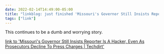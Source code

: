 ```yaml
---
date: 2022-02-14T14:49:00-05:00
title: "linkblog: just finished 'Missouri's Governor Still Insists Reporter Is A Hacker, Even As Prosecutors Decline To Press Charges | Techdirt'"
tags: ["link"]
---
```

This continues to be a dumb and worrying story.
 
[link to 'Missouri's Governor Still Insists Reporter Is A Hacker, Even As Prosecutors Decline To Press Charges | Techdirt'](https://www.techdirt.com/articles/20220212/19454448457/missouris-governor-still-insists-reporter-is-hacker-even-as-prosecutors-decline-to-press-charges.shtml)
